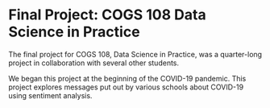 # Final Project: COGS 108 Data Science in Practice

The final project for COGS 108, Data Science in Practice, was a quarter-long project in collaboration with several other students. 

We began this project at the beginning of the COVID-19 pandemic. This project explores messages put out by various schools about COVID-19 using sentiment analysis. 
